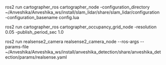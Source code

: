 ros2 run cartographer_ros cartographer_node -configuration_directory ~/Anveshika/Anveshika_ws/install/slam_lidar/share/slam_lidar/configuration -configuration_basename config.lua

ros2 run cartographer_ros cartographer_occupancy_grid_node -resolution 0.05 -publish_period_sec 1.0

ros2 run realsense2_camera realsense2_camera_node --ros-args --params-file ~/Anveshika/Anveshika_ws/install/anveshika_detection/share/anveshika_detection/params/realsense.yaml

